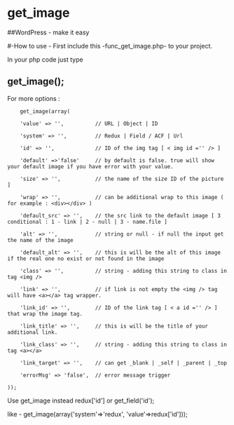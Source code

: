# get_image
##WordPress - make it easy


#-How to use -
First include this -func_get_image.php- to your project.

In your php code just type

## get_image();


For more options :



        get_image(array(
        
        'value' => '',          // URL | Object | ID
        
        'system' => '',         // Redux | Field / ACF | Url
        
        'id' => '',             // ID of the img tag [ < img id ='' /> ]
        
        'default' =>'false'     // by default is false. true will show your default image if you have error with your value.
        
        'size' => '',           // the name of the size ID of the picture ]
        
        'wrap' => '',           // can be additional wrap to this image ( for example : <div></div> )
        
        'default_src' => '',    // the src link to the default image [ 3 conditional : 1 - link | 2 - null | 3 - name.file ]
        
        'alt' => '',            // string or null - if null the input get the name of the image
        
        'default_alt' => '',    // this is will be the alt of this image if the real one no exist or not found in the image
        
        'class' => '',          // string - adding this string to class in tag <img />
        
        'link' => '',           // if link is not empty the <img /> tag will have <a></a> tag wrapper.
        
        'link_id' => '',        // ID of the link tag [ < a id ='' /> ] that wrap the image tag.
        
        'link_title' => '',     // this is will be the title of your additional link.
        
        'link_class' => '',     // string - adding this string to class in tag <a></a>
        
        'link_target' => '',    // can get _blank | _self | _parent | _top
        
        'errorMsg' => 'false',  // error message trigger
        
    ));


Use get_image instead redux['id'] or get_field('id');

like -
get_image(array('system'=>'redux', 'value'=>redux['id']));
